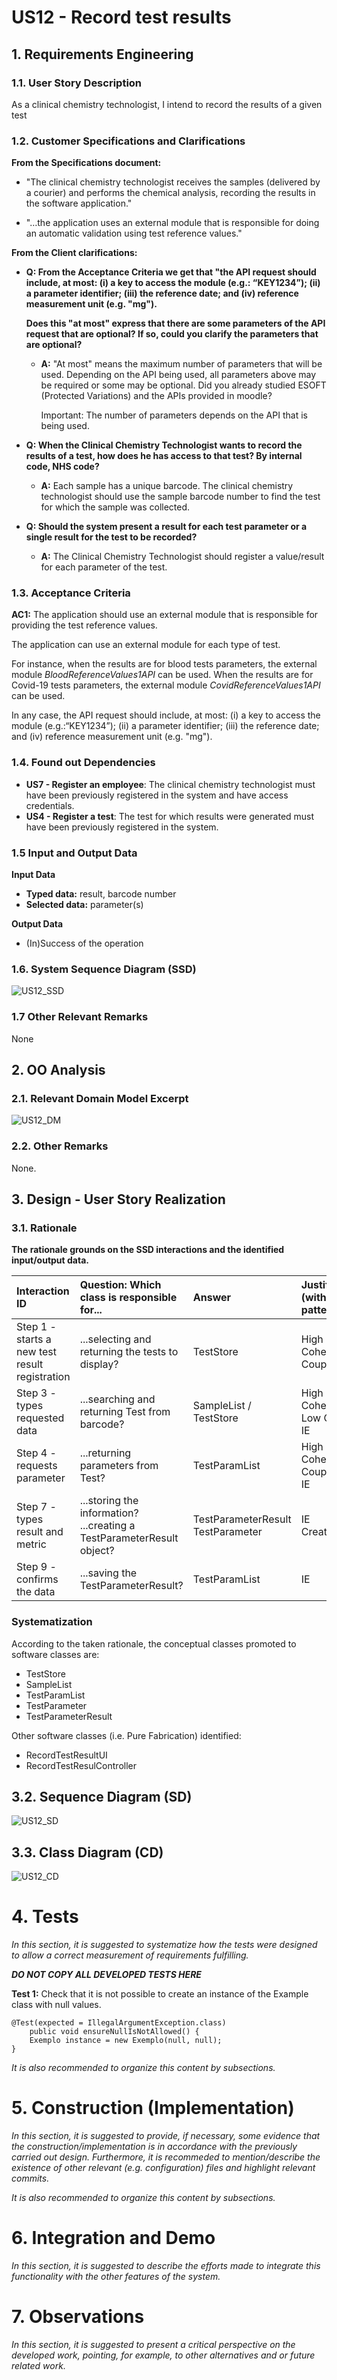 # US12 - Record test results

## 1. Requirements Engineering

### 1.1. User Story Description

As a clinical chemistry technologist, I intend to record the results of a given test

### 1.2. Customer Specifications and Clarifications 

**From the Specifications document:**
* "The clinical chemistry technologist receives the samples (delivered
  by a courier) and performs the chemical analysis, recording the results in the software application."
  
* "…the application uses an external module that is responsible for doing an automatic validation using
  test reference values."
  
**From the Client clarifications:**
* **Q: From the Acceptance Criteria we get that "the API request should include, at most: (i) a key to access the module (e.g.: “KEY1234”); (ii) a parameter identifier; (iii) the reference date; and (iv) reference measurement unit (e.g. "mg").**
  
  **Does this "at most" express that there are some parameters of the API request that are optional? If so, could you clarify the parameters that are optional?**

  * **A:** "At most" means the maximum number of parameters that will be used. Depending on the API being used, all parameters above may be required or some may be optional. Did you already studied ESOFT (Protected Variations) and the APIs provided in moodle?

    Important: The number of parameters depends on the API that is being used.
  
* **Q: When the Clinical Chemistry Technologist wants to record the results of a test, how does he has access to that test? By internal code, NHS code?**
  
  * **A:** Each sample has a unique barcode. The clinical chemistry technologist should use the sample barcode number to find the test for which the sample was collected.

* **Q: Should the system present a result for each test parameter or a single result for the test to be recorded?**

  * **A:** The Clinical Chemistry Technologist should register a value/result for each parameter of the test.

### 1.3. Acceptance Criteria

**AC1:** The application should use an external module that is responsible for providing the test reference values. 

The application can use an external module for each type of test. 

For instance, when the results are for blood tests parameters, the external module *BloodReferenceValues1API* can be used. When the results are for Covid-19 tests parameters, the external module *CovidReferenceValues1API* can be used.

In any case, the API request should include, at most: (i) a key to access the module (e.g.:“KEY1234”); (ii) a parameter identifier; (iii) the reference date; and (iv) reference measurement unit (e.g. "mg").


### 1.4. Found out Dependencies

* **US7 - Register an employee**: The clinical chemistry technologist must have been previously registered in the system and have access credentials.
* **US4 - Register a test**: The test for which results were generated must have been previously registered in the system.

### 1.5 Input and Output Data

**Input Data**
* **Typed data:** result, barcode number
* **Selected data:** parameter(s)


**Output Data**
* (In)Success of the operation

### 1.6. System Sequence Diagram (SSD)

![US12_SSD](US12_SSD.svg)


### 1.7 Other Relevant Remarks

None

## 2. OO Analysis

### 2.1. Relevant Domain Model Excerpt 

![US12_DM](US12_DM.svg)

### 2.2. Other Remarks

None.


## 3. Design - User Story Realization 

### 3.1. Rationale

**The rationale grounds on the SSD interactions and the identified input/output data.**

| Interaction ID | Question: Which class is responsible for... | Answer  | Justification (with patterns)  |
|:-------------  |:--------------------- |:------------|:---------------------------- |
| Step 1 - starts a new test result registration |...selecting and returning the tests to display?							 | TestStore            | High Cohesion/Low Coupling                             |
| Step 3 - types requested data  		 |...searching and returning Test from barcode?							 | SampleList / TestStore            |  High Cohesion/ Low Coupling<br>IE                            |
| Step 4 - requests parameter 		 |...returning parameters from Test?							 |TestParamList             |  High Cohesion/Low Coupling<br>IE                            |
| Step 7 - types result and metric		 |...storing the information?<br>...creating a TestParameterResult object?							 |TestParameterResult<br>TestParameter            |  IE <br> Creator                           |
| Step 9 - confirms the data  		 |...saving the TestParameterResult?							 |  TestParamList           |   IE                           |              

### Systematization ##

According to the taken rationale, the conceptual classes promoted to software classes are: 

 * TestStore
 * SampleList
 * TestParamList
 * TestParameter
 * TestParameterResult

Other software classes (i.e. Pure Fabrication) identified: 
 * RecordTestResultUI  
 * RecordTestResulController

## 3.2. Sequence Diagram (SD)

![US12_SD](US12_SD.svg)

## 3.3. Class Diagram (CD)

![US12_CD](US12_CD.svg)

# 4. Tests 
*In this section, it is suggested to systematize how the tests were designed to allow a correct measurement of requirements fulfilling.* 

**_DO NOT COPY ALL DEVELOPED TESTS HERE_**

**Test 1:** Check that it is not possible to create an instance of the Example class with null values. 

	@Test(expected = IllegalArgumentException.class)
		public void ensureNullIsNotAllowed() {
		Exemplo instance = new Exemplo(null, null);
	}

*It is also recommended to organize this content by subsections.* 

# 5. Construction (Implementation)

*In this section, it is suggested to provide, if necessary, some evidence that the construction/implementation is in accordance with the previously carried out design. Furthermore, it is recommeded to mention/describe the existence of other relevant (e.g. configuration) files and highlight relevant commits.*

*It is also recommended to organize this content by subsections.* 

# 6. Integration and Demo 

*In this section, it is suggested to describe the efforts made to integrate this functionality with the other features of the system.*


# 7. Observations

*In this section, it is suggested to present a critical perspective on the developed work, pointing, for example, to other alternatives and or future related work.*





